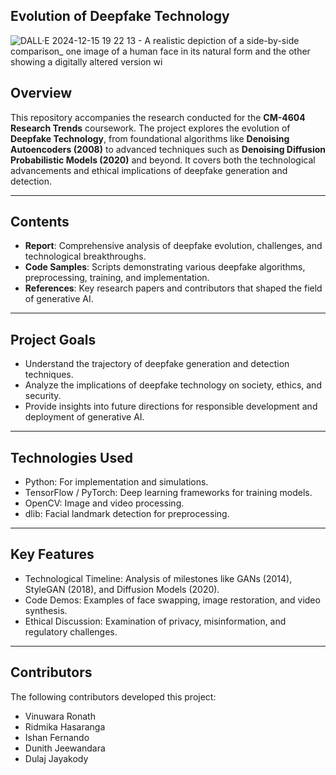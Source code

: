 ## Evolution of Deepfake Technology
![DALL·E 2024-12-15 19 22 13 - A realistic depiction of a side-by-side comparison_ one image of a human face in its natural form and the other showing a digitally altered version wi](https://github.com/user-attachments/assets/80b772c2-9335-482a-b6e9-c32d26bdccf0)

## Overview
This repository accompanies the research conducted for the **CM-4604 Research Trends** coursework. The project explores the evolution of **Deepfake Technology**, from foundational algorithms like **Denoising Autoencoders (2008)** to advanced techniques such as **Denoising Diffusion Probabilistic Models (2020)** and beyond. It covers both the technological advancements and ethical implications of deepfake generation and detection.

---

## Contents
- **Report**: Comprehensive analysis of deepfake evolution, challenges, and technological breakthroughs.
- **Code Samples**: Scripts demonstrating various deepfake algorithms, preprocessing, training, and implementation.
- **References**: Key research papers and contributors that shaped the field of generative AI.

---

## Project Goals
- Understand the trajectory of deepfake generation and detection techniques.
- Analyze the implications of deepfake technology on society, ethics, and security.
- Provide insights into future directions for responsible development and deployment of generative AI.

---

## Technologies Used
- Python: For implementation and simulations.
- TensorFlow / PyTorch: Deep learning frameworks for training models.
- OpenCV: Image and video processing.
- dlib: Facial landmark detection for preprocessing.
 
---

## Key Features
- Technological Timeline: Analysis of milestones like GANs (2014), StyleGAN (2018), and Diffusion Models (2020).
- Code Demos: Examples of face swapping, image restoration, and video synthesis.
- Ethical Discussion: Examination of privacy, misinformation, and regulatory challenges.
 
---

## Contributors
The following contributors developed this project:

- Vinuwara Ronath
- Ridmika Hasaranga
- Ishan Fernando
- Dunith Jeewandara
- Dulaj Jayakody


